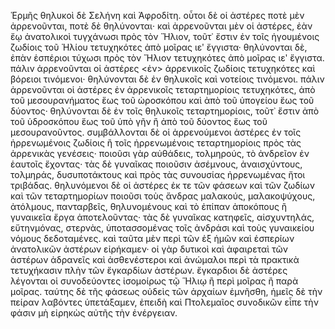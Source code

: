 Ἑρμῆς θηλυκοὶ δὲ Σελήνη καὶ Ἀφροδίτη. οὗτοι δὲ οἱ ἀστέρες ποτὲ μὲν ἀρρενοῦνται, ποτὲ δὲ θηλύνονται· καὶ ἀρρενοῦνται μὲν οἱ ἀστέρες, ἐὰν ἔῳ ἀνατολικοὶ τυγχάνωσι πρὸς τὸν Ἥλιον, τοῦτ᾽ ἔστιν ἐν τοῖς ἡγουμένοις ζωδίοις τοῦ Ἡλίου τετυχηκότες ἀπὸ μοῖρας ιεʹ ἔγγιστα· θηλύνονται δὲ, ἐπὰν ἑσπέριοι τύχωσι πρὸς τὸν Ἥλιον τετυχηκότες ἀπὸ μοῖρας ιεʹ ἔγγιστα. πάλιν ἀρρενοῦνται οἱ ἀστέρες <ἐν> ἀρρενικοῖς ζωδίοις τετυχηκότες καὶ βόρειοι τινόμενοι· θηλύνονται δὲ ἐν θηλυκοῖς καὶ νοτείοις τινόμενοι. πάλιν ἀρρενοῦνται οἱ ἀστέρες ἐν ἀρρενικοῖς τεταρτημορίοις τετυχηκότες, ἀπὸ τοῦ μεσουρανήματος ἕως τοῦ ὠροσκόπου καὶ ἀπὸ τοῦ ὑπογείου ἕως τοῦ δύοντος· θηλύνονται δὲ ἐν τοῖς θηλυκοῖς τεταρτημορίοις, τοῦτ᾽ ἔστιν ἀπὸ τοῦ ὑδροσκόπου ἕως τοῦ ὑπὸ γῆν ἢ ἀπὸ τοῦ δύοντος ἕως τοῦ μεσουρανοῦντος. συμβάλλονται δὲ οἱ ἀρρενούμενοι ἀστέρες ἐν τοῖς ἠρρενωμένοις ζωδίοις ἢ τοῖς ἠρρενωμένοις τεταρτημορίοις πρὸς τὰς ἀρρενικὰς γενέσεις· ποιοῦσι γὰρ αὐθάδεις, τολμηρούς, τὸ ἀνδρεῖον ἐν ἑαυτοῖς ἔχοντας· τὰς δὲ γυναῖκας ποιοῦσιν ἀσέμνους, ἀναισχύντους, τολμηράς, δυσυποτάκτους καὶ πρὸς τὰς συνουσίας ἠρρενωμένας ἤτοι τριβάδας. θηλυνόμενοι δὲ οἱ ἀστέρες ἐκ τε τῶν φάσεων καὶ τῶν ζωδίων καὶ τῶν τεταρτημορίων ποιοῦσι τοὺς ἄνδρας μαλακούς, μαλακοψύχους, ἀτόλμους, πανταρβεῖς, θηλυνομένους καὶ τὸ ἐπίπαν ἀποκόπους ἢ γυναικεῖα ἔργα ἀποτελοῦντας· τὰς δὲ γυναῖκας κατηφεῖς, αἰσχυντηλάς, εὔτηνμόνας, στερνὰς, ὑποτασσομένας τοῖς ἀνδράσι καὶ τοὺς γυναικείου νόμους δεδοταμένες. καὶ ταῦτα μὲν περὶ τῶν ἐξ ἡμῶν καὶ ἑσπερίων ἀνατολικῶν ἀστέρων εἰρήκαμεν· οἱ γὰρ δυτικοὶ καὶ ἀφαιρεταὶ τῶν ἀστέρων ἀδρανεῖς καὶ ἀσθενέστεροι καὶ ἀνώμαλοι περὶ τὰ πρακτικὰ τετυχήκασιν πλὴν τῶν ἔγκαρδίων ἀστέρων. ἔγκαρδιοι δὲ ἀστέρες λέγονται οἱ συνοδεύοντες ἰσομοίρως τῷ Ἥλιῳ ἢ περὶ μοῖρας ἢ παρὰ μοῖρας. ταύτης δὲ τῆς φάσεως οὐδεὶς τῶν ἀρχαίων ἐμνῆσθη, ἡμεῖς δὲ τὴν πείραν λαβόντες ὑπετάξαμεν, ἐπειδὴ καὶ Πτολεμαῖος συνοδικῶν εἶπε τὴν φάσιν μὴ εἰρηκὼς αὐτῆς τὴν ἐνέργειαν.